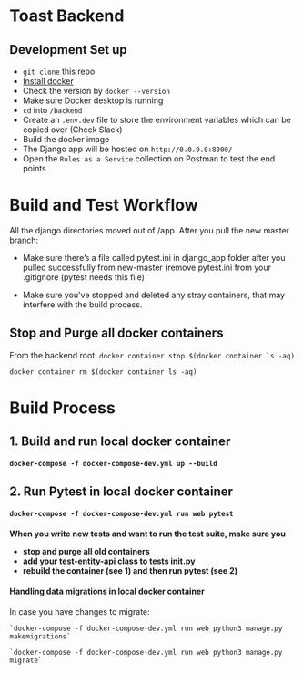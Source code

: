 # Toast Backend

## Development Set up
- `git clone` this repo 
- [Install docker](https://docs.docker.com/docker-for-mac/install/)
- Check the version by `docker --version`
- Make sure Docker desktop is running 
- `cd` into `/backend`
- Create an `.env.dev` file to store the environment variables which can be copied over (Check Slack) 
- Build the docker image
- The Django app will be hosted on `http://0.0.0.0:8000/`
- Open the `Rules as a Service` collection on Postman to test the end points 

# Build and Test Workflow
All the django directories moved out of /app.
After you pull the new master branch:
- Make sure there’s a file called pytest.ini in django_app folder after you pulled successfully from new-master 
(remove pytest.ini from your .gitignore (pytest needs this file)

- Make sure you've stopped and deleted any stray containers, that may interfere with the build process.
## Stop and Purge all docker containers 
From the backend root:
```docker container stop $(docker container ls -aq)```

```docker container rm $(docker container ls -aq)```

# Build Process
## 1. Build and run local docker container
#### `docker-compose -f docker-compose-dev.yml up --build`

## 2. Run Pytest in local docker container
#### `docker-compose -f docker-compose-dev.yml run web pytest`

**When you write new tests and want to run the test suite, make sure you** 
- **stop and purge all old containers** 
- **add your test-entity-api class to tests __init__.py** 
- **rebuild the container (see 1) and then run pytest (see 2)**

#### Handling data migrations in local docker container

In case you have changes to migrate:
```
`docker-compose -f docker-compose-dev.yml run web python3 manage.py makemigrations`

`docker-compose -f docker-compose-dev.yml run web python3 manage.py migrate`
```